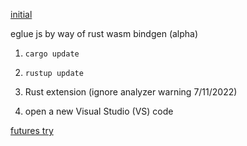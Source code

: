 [initial](https://github.com/NickCarducci/mastercard-backbank/tree/main/src/source/eglue/collagen/marrow)

eglue js by way of rust wasm bindgen (alpha)

1. `cargo update`

2. `rustup update`

3. Rust extension (ignore analyzer warning 7/11/2022)
4. open a new Visual Studio (VS) code 

[futures try](https://stackoverflow.com/questions/72954374/making-a-rust-wasm-bindgen-future-example-from-ccbuild)
